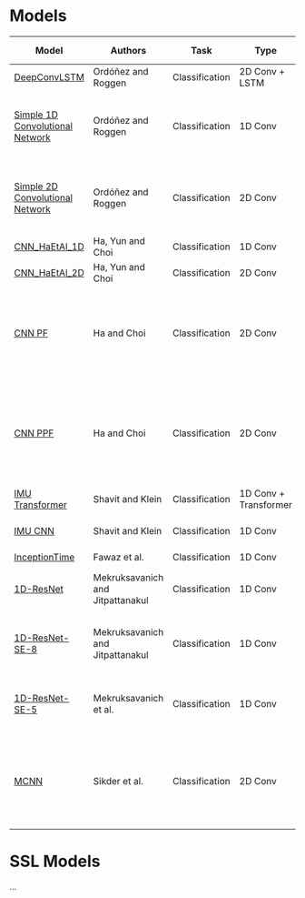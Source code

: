 
# Models

| **Model**                                                                          	| **Authors**                      	| **Task**       	| **Type**              	| **Input Shape** 	|                       **Python Class**                      	| **Observations**                                                                                                            	|
|------------------------------------------------------------------------------------	|----------------------------------	|----------------	|-----------------------	|:---------------:	|:-----------------------------------------------------------:	|-----------------------------------------------------------------------------------------------------------------------------	|
| [DeepConvLSTM](https://www.mdpi.com/1424-8220/16/1/115)                            	| Ordóñez and Roggen               	| Classification 	| 2D Conv + LSTM        	|    (C, S, T)    	|      minerva.models.nets.deep_conv_lstm.DeepConvLSTM      	|                                                                                                                             	|
| [Simple 1D Convolutional Network](https://www.mdpi.com/1424-8220/16/1/115)         	| Ordóñez and Roggen               	| Classification 	| 1D Conv               	|      (S, T)     	|      minerva.models.nets.convnet.Simple1DConvNetwork      	| 1D Variant of "Baseline CNN", used by Ordóñez and Roggen,  with dropout layers included.                                    	|
| [Simple 2D Convolutional Network](https://www.mdpi.com/1424-8220/16/1/115)         	| Ordóñez and Roggen               	| Classification 	| 2D Conv               	|    (C, S, T)    	|      minerva.models.nets.convnet.Simple2DConvNetwork      	| 2D Variant of "Baseline CNN", used by Ordóñez and Roggen,  with dropout layers included.                                    	|
| [CNN_HaEtAl_1D](https://ieeexplore.ieee.org/document/7379657)                      	| Ha, Yun and Choi                 	| Classification 	| 1D Conv               	|      (S, T)     	|       minerva.models.nets.cnn_ha_etal.CNN_HaEtAl_1D       	| 1D proposed variant.                                                                                                        	|
| [CNN_HaEtAl_2D](https://ieeexplore.ieee.org/document/7379657)                      	| Ha, Yun and Choi                 	| Classification 	| 2D Conv               	|    (C, S, T)    	|       minerva.models.nets.cnn_ha_etal.CNN_HaEtAl_2D       	| 2D proposed variant.                                                                                                        	|
| [CNN PF](https://ieeexplore.ieee.org/document/7727224)                             	| Ha and Choi                      	| Classification 	| 2D Conv               	|    (C, S, T)    	|            minerva.models.nets.cnn_pf.CNN_PF_2D           	| Partial weight sharing in first convolutional layer and  full weight sharing in second convolutional layer.                 	|
| [CNN PPF](https://ieeexplore.ieee.org/document/7727224)                            	| Ha and Choi                      	| Classification 	| 2D Conv               	|    (C, S, T)    	|           minerva.models.nets.cnn_pf.CNN_PFF_2D           	| Partial and full weight sharing in first convolutional layer  and full weight sharing in second convolutional layer.        	|
| [IMU Transformer](https://ieeexplore.ieee.org/document/9393889)                    	| Shavit and Klein                 	| Classification 	| 1D Conv + Transformer 	|      (S, T)     	| minerva.models.nets.imu_transformer.IMUTransformerEncoder 	|                                                                                                                             	|
| [IMU CNN](https://ieeexplore.ieee.org/document/9393889)                            	| Shavit and Klein                 	| Classification 	| 1D Conv               	|      (S, T)     	|         minerva.models.nets.imu_transformer.IMUCNN        	| Baseline CNN for IMUTransnformer work.                                                                                      	|
| [InceptionTime](https://doi.org/10.1007/s10618-020-00710-y)                        	| Fawaz et al.                     	| Classification 	| 1D Conv               	|      (S, T)     	|      minerva.models.nets.inception_time.InceptionTime     	|                                                                                                                             	|
| [1D-ResNet](https://www.mdpi.com/1424-8220/22/8/3094)                              	| Mekruksavanich and Jitpattanakul 	| Classification 	| 1D Conv               	|      (S, T)     	|          minerva.models.nets.resnet_1d.ResNet1D_8         	| Baseline resnet from paper. Uses ELU and 8 residual blocks                                                                  	|
| [1D-ResNet-SE-8](https://www.mdpi.com/1424-8220/22/8/3094)                         	| Mekruksavanich and Jitpattanakul 	| Classification 	| 1D Conv               	|      (S, T)     	|         minerva.models.nets.resnet_1d.ResNetSE1D_8        	| ResNet with Squeeze and Excitation. Uses ELU and 8 residual  blocks                                                         	|
| [1D-ResNet-SE-5](https://ieeexplore.ieee.org/document/9771436)                     	| Mekruksavanich et al.            	| Classification 	| 1D Conv               	|      (S, T)     	|         minerva.models.nets.resnet_1d.ResNetSE1D_5        	| ResNet with Squeeze and Excitation. Uses ReLU and 8 residual  blocks                                                        	|
| [MCNN](https://ieeexplore.ieee.org/document/8975649)                               	| Sikder et al.                    	| Classification 	| 2D Conv               	|   (2, C, S,T)   	| minerva.models.nets.multi_channel_cnn.MultiChannelCNN_HAR 	| First dimension is FFT data and second is Welch Power Density periodgram data. Must adapt dataset to return data like this. 	|


# SSL Models

...